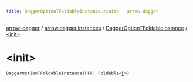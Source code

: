```yaml
---
title: DaggerOptionTFoldableInstance.<init> - arrow-dagger
---
```


[arrow-dagger](../../index.html) / [arrow.dagger.instances](../index.html) / [DaggerOptionTFoldableInstance](index.html) / [&lt;init&gt;](./-init-.html)

# &lt;init&gt;

`DaggerOptionTFoldableInstance(FFF: Foldable<`[`F`](index.html#F)`>)`